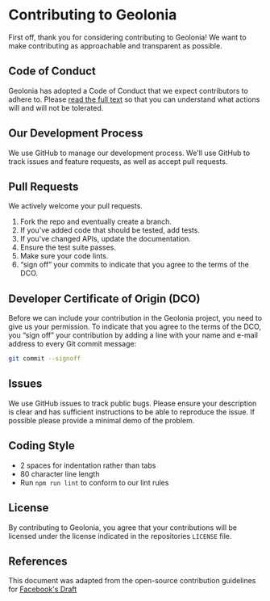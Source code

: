 # Contributing to Geolonia

First off, thank you for considering contributing to Geolonia!
We want to make contributing as approachable and transparent as possible.

## Code of Conduct

Geolonia has adopted a Code of Conduct that we expect contributors to adhere to.
Please [read the full text](https://github.com/geolonia/.github/blob/main/CODE_OF_CONDUCT.md)
so that you can understand what actions will and will not be tolerated.

## Our Development Process

We use GitHub to manage our development process. We'll use GitHub to track
issues and feature requests, as well as accept pull requests.

## Pull Requests

We actively welcome your pull requests.

1. Fork the repo and eventually create a branch.
2. If you've added code that should be tested, add tests.
3. If you've changed APIs, update the documentation.
4. Ensure the test suite passes.
5. Make sure your code lints.
6. “sign off” your commits to indicate that you agree to the terms of the DCO.

## Developer Certificate of Origin (DCO)

Before we can include your contribution in the Geolonia project, you need to
give us your permission. To indicate that you agree to the terms of the DCO,
you “sign off” your contribution by adding a line with your name and e-mail
address to every Git commit message:

```sh
git commit --signoff
```

## Issues

We use GitHub issues to track public bugs. Please ensure your description is
clear and has sufficient instructions to be able to reproduce the issue.
If possible please provide a minimal demo of the problem.

## Coding Style  

* 2 spaces for indentation rather than tabs
* 80 character line length
* Run `npm run lint` to conform to our lint rules

## License

By contributing to Geolonia, you agree that your contributions will be licensed
under the license indicated in the repositories `LICENSE` file.

## References

This document was adapted from the open-source contribution guidelines for
[Facebook's Draft](https://github.com/facebook/draft-js/blob/5dd99d327066f5f0b30b95ab95770822cff1ac65/CONTRIBUTING.md)
